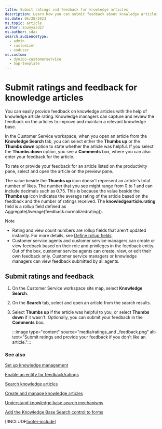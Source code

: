 ```yaml
---
title: Submit ratings and feedback for knowledge articles
description: Learn how you can submit feedback about knowledge articles in Dynamics 365 Customer Service.
ms.date: 06/28/2023
ms.topic: article
author: Soumyasd27
ms.author: sdas
search.audienceType: 
  - admin
  - customizer
  - enduser
ms.custom: 
  - dyn365-customerservice
  - bap-template
---
```


# Submit ratings and feedback for knowledge articles

You can easily provide feedback on knowledge articles with the help of knowledge article rating. Knowledge managers can capture and review the feedback on the articles to improve and maintain a relevant knowledge base.

In the Customer Service workspace, when you open an article from the **Knowledge Search** tab, you can select either the **Thumbs up** or the **Thumbs down** option to state whether the article was helpful. If you select the **Thumbs down** option, you see a **Comments** box, where you can also enter your feedback for the article.

To rate or provide your feedback for an article listed on the productivity pane, select and open the article on the preview pane.

The value beside the **Thumbs up** icon doesn't represent an article's total number of likes. The number that you see might range from 0 to 1 and can include decimals such as 0.75. This is because the value beside the **Thumbs up** icon indicates the average rating of the article based on the feedback and the number of ratings received. The **knowledgearticle.rating** field is a rollup field defined as Aggregate(Average(feedback.normalizedrating)).

> [!NOTE]
> - Rating and view count numbers are rollup fields that aren't updated instantly. For more details, see [Define rollup fields](../customerengagement/on-premises/customize/define-rollup-fields.md). 
> - Customer service agents and customer service managers can create or view feedback based on their role and privileges in the feedback entity. Out of the box, customer service agents can create, view, or edit their own feedback only. Customer service managers or knowledge managers can view feedback submitted by all agents.

## Submit ratings and feedback

1. On the Customer Service workspace site map, select **Knowledge Search**.

1. On the **Search** tab, select and open an article from the search results.

1. Select **Thumbs up** if the article was helpful to you, or select **Thumbs down** if it wasn't. Optionally, you can submit your feedback in the **Comments** box.

    :::image type="content" source="media/ratings_and _feedback.png" alt-text="Submit ratings and provide your feedback if you don't like an article.":::


### See also

[Set up knowledge management](set-up-knowledge-management-embedded-knowledge-search.md#set-up-knowledge-management)

[Enable an entity for feedback/ratings](/dynamics365/customer-engagement/customize/enable-entity-feedback)

[Search knowledge articles](search-knowledge-articles-csh.md#search-knowledge-articles)

[Create and manage knowledge articles](customer-service-hub-user-guide-knowledge-article.md)
 
[Understand knowledge base search mechanisms](knowledge-base-search-methods.md) 

[Add the Knowledge Base Search control to forms](add-knowledge-base-search-control-forms.md#add-the-knowledge-base-search-control-to-forms)


[!INCLUDE[footer-include](../includes/footer-banner.md)]
